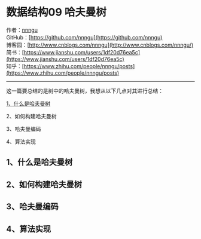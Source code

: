 # 数据结构09 哈夫曼树
作者：[nnngu](https://github.com/nnngu)  
GitHub：[https://github.com/nnngu](https://github.com/nnngu)  
博客园：[http://www.cnblogs.com/nnngu](http://www.cnblogs.com/nnngu/)  
简书：[https://www.jianshu.com/users/1df20d76ea5c](https://www.jianshu.com/users/1df20d76ea5c)  
知乎：[https://www.zhihu.com/people/nnngu/posts](https://www.zhihu.com/people/nnngu/posts)  

---

这一篇要总结的是树中的哈夫曼树，我想从以下几点对其进行总结：

[1、什么是哈夫曼树](#1)

2、如何构建哈夫曼树

3、哈夫曼编码

4、算法实现

<h2 id=1> 1、什么是哈夫曼树 </h2>

## 2、如何构建哈夫曼树

## 3、哈夫曼编码

## 4、算法实现
